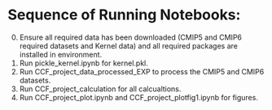 # Sequence of Running Notebooks: 


0. Ensure all required data has been downloaded (CMIP5 and CMIP6 required datasets and Kernel data) and all required packages are installed in environment. 
1. Run pickle_kernel.ipynb for kernel.pkl. 
2. Run CCF_project_data_processed_EXP to process the CMIP5 and CMIP6 datasets. 
3. Run CCF_project_calculation for all calcualtions. 
4. Run CCF_project_plot.ipynb and CCF_project_plotfig1.ipynb for figures. 
